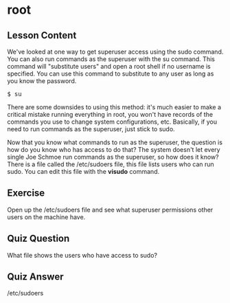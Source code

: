 # root

## Lesson Content

We've looked at one way to get superuser access using the sudo command. You can also run commands as the superuser with the su command. This command will "substitute users" and open a root shell if no username is specified. You can use this command to substitute to any user as long as you know the password.

<pre>$ su</pre>

There are some downsides to using this method: it's much easier to make a critical mistake running everything in root, you won't have records of the commands you use to change system configurations, etc. Basically, if you need to run commands as the superuser, just stick to sudo.

Now that you know what commands to run as the superuser, the question is how do you know who has access to do that? The system doesn't let every single Joe Schmoe run commands as the superuser, so how does it know? There is a file called the /etc/sudoers file, this file lists users who can run sudo. You can edit this file with the <b>visudo</b> command.

## Exercise

Open up the /etc/sudoers file and see what superuser permissions other users on the machine have.

## Quiz Question

What file shows the users who have access to sudo?

## Quiz Answer

/etc/sudoers